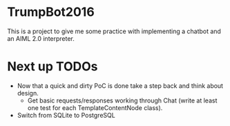 # TrumpBot2016

This is a project to give me some practice with implementing a chatbot 
and an AIML 2.0 interpreter.

# Next up TODOs

- Now that a quick and dirty PoC is done take a step back and think about design.
  - Get basic requests/responses working through Chat (write at least one test for each TemplateContentNode class).
- Switch from SQLite to PostgreSQL

